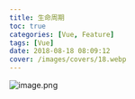 ```yaml
---
title: 生命周期
toc: true
categories: [Vue, Feature]
tags: [Vue]
date: 2018-08-18 08:09:12
cover: /images/covers/18.webp
---
```


![image.png](https://cdn.nlark.com/yuque/0/2020/png/85733/1590363185188-f7e2ae9e-fb7b-456a-abf7-4407b5c588f4.png#align=left&display=inline&height=770&margin=%5Bobject%20Object%5D&name=image.png&originHeight=770&originWidth=1936&size=1035913&status=done&style=none&width=1936)

